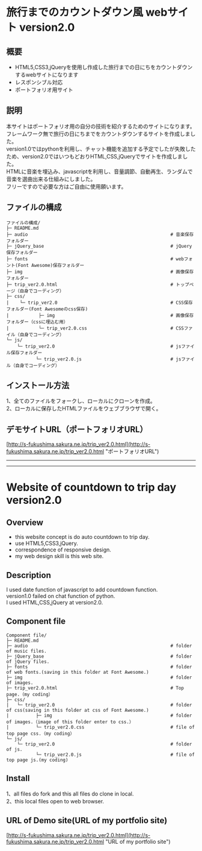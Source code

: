 # 旅行までのカウントダウン風 webサイト version2.0
## 概要
* HTML5,CSS3,jQueryを使用し作成した旅行までの日にちをカウントダウンするwebサイトになります
* レスポンシブル対応
* ポートフォリオ用サイト
## 説明
本サイトはポートフォリオ用の自分の技術を紹介するためのサイトになります。  
フレームワーク無で旅行の日にちまでをカウントダウンするサイトを作成しました。  
version1.0ではpythonを利用し、チャット機能を追加する予定でしたが失敗したため、version2.0ではいつもどおりHTML,CSS,jQueryでサイトを作成しました。  
HTMLに音楽を埋込み、javascriptを利用し、音量調節、自動再生、ランダムで音楽を選曲出来る仕組みにしました。  
フリーですので必要な方はご自由に使用願います。   
## ファイルの構成
```
ファイルの構成/
├─ README.md
├─ audio                                                     # 音楽保存フォルダー
├─ jQuery_base                                               # jQuery保存フォルダー
├─ fonts                                                     # webフォント(Font Awesome)保存フォルダー
├─ img                                                       # 画像保存フォルダー
├─ trip_ver2.0.html                                          # トップページ（自身でコーディング）
├─ css/
|    └─ trip_ver2.0                                          # CSS保存フォルダー(Font Awesomeのcss保存)
|           ├─ img                                           # 画像保存フォルダー（cssに埋込む用）
|           └─ trip_ver2.0.css                               # CSSファイル（自身でコーディング）
└─ js/
    └─ trip_ver2.0                                           # jsファイル保存フォルダー
           └─ trip_ver2.0.js                                 # jsファイル（自身でコーディング）   
```
## インストール方法
1、全てのファイルをフォークし、ローカルにクローンを作成。  
2、ローカルに保存したHTMLファイルをウェブブラウザで開く。  
## デモサイトURL（ポートフォリオURL）
[http://s-fukushima.sakura.ne.jp/trip_ver2.0.html](http://s-fukushima.sakura.ne.jp/trip_ver2.0.html "ポートフォリオURL")

***
***

# Website of countdown to trip day version2.0
## Overview
* this website concept is do auto countdown to trip day.
* use HTML5,CSS3,jQuery.
* correspondence of responsive design.
* my web design skill is this web site.
## Description
I used date function of javascript to add countdown function.  
version1.0 failed on chat function of python.  
I used HTML,CSS,jQuery at version2.0. 
## Component file
```
Component file/
├─ README.md
├─ audio                                                     # folder of music files.
├─ jQuery_base                                               # folder of jQuery files.
├─ fonts                                                     # folder of web fonts.(saving in this folder at Font Awesome.)
├─ img                                                       # folder of images. 
├─ trip_ver2.0.html                                          # Top page.（my coding）
├─ css/
|   └─ trip_ver2.0                                           # folder of css(saving in this folder at css of Font Awesome.)
|          ├─ img                                            # folder of images.（image of this folder enter to css.）
|          └─ trip_ver2.0.css                                # file of top page css.（my coding）
└─ js/
    └─ trip_ver2.0                                           # folder of js.
           └─ trip_ver2.0.js                                 # file of top page js.(my coding)
```
## Install
1、all files do fork and this all files do clone in local.  
2、this local files open to web browser.  
## URL of Demo site(URL of my portfolio site)
[http://s-fukushima.sakura.ne.jp/trip_ver2.0.html](http://s-fukushima.sakura.ne.jp/trip_ver2.0.html "URL of my portfolio site")
